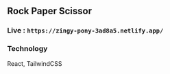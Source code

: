 ## Rock Paper Scissor

### Live : ```https://zingy-pony-3ad8a5.netlify.app/```

### Technology
React, TailwindCSS